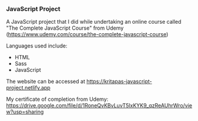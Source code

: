 ### JavaScript Project

A JavaScript project that I did while undertaking an online course called "The Complete JavaScript Course" from Udemy (https://www.udemy.com/course/the-complete-javascript-course)

Languages used include:

- HTML
- Sass
- JavaScript

The website can be accessed at https://kritapas-javascript-project.netlify.app

My certificate of completion from Udemy: https://drive.google.com/file/d/1RoneQvKBvLuvT5lxKYK9_qzReAUhrWro/view?usp=sharing
